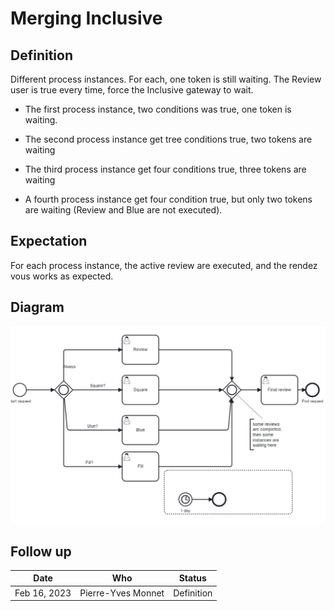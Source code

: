 # Merging Inclusive

## Definition
Different process instances. For each, one token is still waiting.
The Review user is true every time, force the Inclusive gateway to wait.


* The first process instance, two conditions was true, one token is waiting.

* The second process instance get tree conditions true, two tokens are waiting

* The third process instance get four conditions true, three tokens are waiting

* A fourth process instance get four condition true, but only two tokens are waiting (Review and Blue are not executed).

## Expectation

For each process instance, the active review are executed, and the rendez vous works as expected.

## Diagram
![alt text](MergingInclusive.png "Inclusive Merging")

## Follow up


| Date         | Who   | Status       |
|--------------|-------|--------------|
| Feb 16, 2023 | Pierre-Yves Monnet | Definition   |
